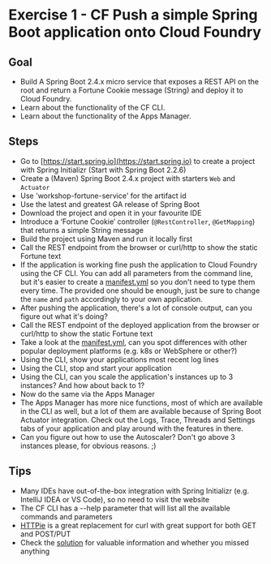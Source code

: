 # Exercise 1 - CF Push a simple Spring Boot application onto Cloud Foundry

## Goal

* Build A Spring Boot 2.4.x micro service that exposes a REST API on the root and return a 
Fortune Cookie message (String) and deploy it to Cloud Foundry.
* Learn about the functionality of the CF CLI.
* Learn about the functionality of the Apps Manager.

## Steps

* Go to [https://start.spring.io](https://start.spring.io) to create a project with Spring Initializr (Start with Spring Boot 2.2.6)
* Create a (Maven) Spring Boot 2.4.x project with starters `Web` and `Actuator`
* Use 'workshop-fortune-service' for the artifact id
* Use the latest and greatest GA release of Spring Boot
* Download the project and open it in your favourite IDE
* Introduce a ‘Fortune Cookie’ controller (`@RestController`, `@GetMapping`) that returns a simple String message
* Build the project using Maven and run it locally first
* Call the REST endpoint from the browser or curl/http to show the static Fortune text
* If the application is working fine push the application to Cloud Foundry using the CF CLI. You can add all parameters from the command line, but it's easier to create a [manifest.yml](../01-cfpush/manifest.yml) so you don't need to type them every time. The provided one should be enough, just be sure to change the `name` and `path` accordingly to your own application.
* After pushing the application, there's a lot of console output, can you figure out what it's doing?
* Call the REST endpoint of the deployed application from the browser or curl/http to show the static Fortune text
* Take a look at the [manifest.yml](../01-cfpush/manifest.yml), can you spot differences with other popular deployment platforms (e.g. k8s or WebSphere or other?)
* Using the CLI, show your applications most recent log lines
* Using the CLI, stop and start your application
* Using the CLI, can you scale the application's instances up to 3 instances? And how about back to 1?
* Now do the same via the Apps Manager
* The Apps Manager has more nice functions, most of which are available in the CLI as well, but a lot of them are available because of Spring Boot Actuator integration. Check out the Logs, Trace, Threads and Settings tabs of your application and play around with the features in there.
* Can you figure out how to use the Autoscaler? Don't go above 3 instances please, for obvious reasons. ;)

## Tips

* Many IDEs have out-of-the-box integration with Spring Initializr (e.g. IntelliJ IDEA or VS Code), so no need to visit the website
* The CF CLI has a --help parameter that will list all the available commands and parameters
* [HTTPie](https://httpie.org/) is a great replacement for curl with great support for both GET and POST/PUT
* Check the [solution](exercise-1-solution.md) for valuable information and whether you missed anything